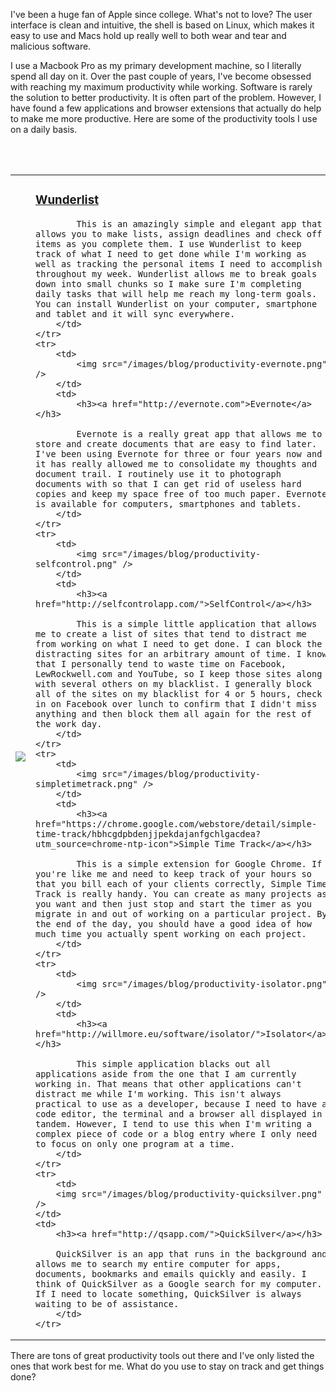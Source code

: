 I've been a huge fan of Apple since college. What's not to love? The user interface is clean and intuitive, the shell is based on Linux, which makes it easy to use and Macs hold up really well to both wear and tear and malicious software.

<!-- more -->

I use a Macbook Pro as my primary development machine, so I literally spend all day on it. Over the past couple of years, I've become obsessed with reaching my maximum productivity while working. Software is rarely the solution to better productivity. It is often part of the problem. However, I have found a few applications and browser extensions that actually do help to make me more productive. Here are some of the productivity tools I use on a daily basis.

<br /><br />

<table class="blog-entry-table" vertical-align="top">
    <tr>
        <td>
            <img src="/images/blog/productivity-wunderlist.png" />
        </td>
        <td>
            <h3><a href="http://wunderlist.com">Wunderlist</a></h3>

            This is an amazingly simple and elegant app that allows you to make lists, assign deadlines and check off items as you complete them. I use Wunderlist to keep track of what I need to get done while I'm working as well as tracking the personal items I need to accomplish throughout my week. Wunderlist allows me to break goals down into small chunks so I make sure I'm completing daily tasks that will help me reach my long-term goals. You can install Wunderlist on your computer, smartphone and tablet and it will sync everywhere.
        </td>
    </tr>
    <tr>
        <td>
            <img src="/images/blog/productivity-evernote.png" />
        </td>
        <td>
            <h3><a href="http://evernote.com">Evernote</a></h3>

            Evernote is a really great app that allows me to store and create documents that are easy to find later. I've been using Evernote for three or four years now and it has really allowed me to consolidate my thoughts and document trail. I routinely use it to photograph documents with so that I can get rid of useless hard copies and keep my space free of too much paper. Evernote is available for computers, smartphones and tablets.
        </td>
    </tr>
    <tr>
        <td>
            <img src="/images/blog/productivity-selfcontrol.png" />
        </td>
        <td>
            <h3><a href="http://selfcontrolapp.com/">SelfControl</a></h3>

            This is a simple little application that allows me to create a list of sites that tend to distract me from working on what I need to get done. I can block the distracting sites for an arbitrary amount of time. I know that I personally tend to waste time on Facebook, LewRockwell.com and YouTube, so I keep those sites along with several others on my blacklist. I generally block all of the sites on my blacklist for 4 or 5 hours, check in on Facebook over lunch to confirm that I didn't miss anything and then block them all again for the rest of the work day.
        </td>
    </tr>
    <tr>
        <td>
            <img src="/images/blog/productivity-simpletimetrack.png" />
        </td>
        <td>
            <h3><a href="https://chrome.google.com/webstore/detail/simple-time-track/hbhcgdpbdenjjpekdajanfgchlgacdea?utm_source=chrome-ntp-icon">Simple Time Track</a></h3>

            This is a simple extension for Google Chrome. If you're like me and need to keep track of your hours so that you bill each of your clients correctly, Simple Time Track is really handy. You can create as many projects as you want and then just stop and start the timer as you migrate in and out of working on a particular project. By the end of the day, you should have a good idea of how much time you actually spent working on each project.
        </td>
    </tr>
    <tr>
        <td>
            <img src="/images/blog/productivity-isolator.png" />
        </td>
        <td>
            <h3><a href="http://willmore.eu/software/isolator/">Isolator</a></h3>

            This simple application blacks out all applications aside from the one that I am currently working in. That means that other applications can't distract me while I'm working. This isn't always practical to use as a developer, because I need to have a code editor, the terminal and a browser all displayed in tandem. However, I tend to use this when I'm writing a complex piece of code or a blog entry where I only need to focus on only one program at a time.
        </td>
    </tr>
    <tr>
        <td>
        <img src="/images/blog/productivity-quicksilver.png" />
    </td>
    <td>
        <h3><a href="http://qsapp.com/">QuickSilver</a></h3>

        QuickSilver is an app that runs in the background and allows me to search my entire computer for apps, documents, bookmarks and emails quickly and easily. I think of QuickSilver as a Google search for my computer. If I need to locate something, QuickSilver is always waiting to be of assistance.
        </td>
    </tr>
</table>

There are tons of great productivity tools out there and I've only listed the ones that work best for me. What do you use to stay on track and get things done?